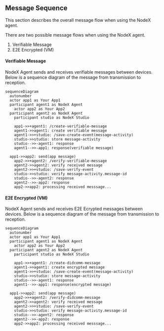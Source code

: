 ## Message Sequence

This section describes the overall message flow when using the NodeX agent.

There are two possible message flows when using the NodeX agent.

1. Verifiable Message
2. E2E Encrypted (VM)

#### Verifiable Message

NodeX Agent sends and receives verifiable messages between devices.
Below is a sequence diagram of the message from transmission to reception.

```{mermaid}
sequenceDiagram
  autonumber
  actor app1 as Your App1
  participant agent1 as NodeX Agent
	actor app2 as Your App2
  participant agent2 as NodeX Agent
	participant studio as NodeX Studio
  
	app1->>+agent1: /create-verifiable-message
	agent1->>agent1: create verifiable message
	agent1->>+studio: /save-create-event(message-activity)
	studio->>studio: store message-activity
	studio-->>-agent1: response
	agent1-->>-app1: response(verifiable message)

  app1->>app2: send(app message)
	app2->>+agent2: /verify-verifiable-message
	agent2->>agent2: verify received message
	agent2->>+studio: /save-verify-event
	studio->>studio: verify message-activity.message-id
	studio-->>-agent2: response
	agent2-->>-app2: response
	app2->>app2: processing received messsage...

```


#### E2E Encrypted (VM)

NodeX Agent sends and receives E2E Ecrypted messages between devices.
Below is a sequence diagram of the message from transmission to reception.

```{mermaid}
sequenceDiagram
  autonumber
  actor app1 as Your App1
  participant agent1 as NodeX Agent
	actor app2 as Your App2
  participant agent2 as NodeX Agent
	participant studio as NodeX Studio
  
	app1->>+agent1: /create-didcomm-message
	agent1->>agent1: create encrypted message
	agent1->>+studio: /save-create-event(message-activity)
	studio->>studio: store message-activity
	studio-->>-agent1: response
	agent1-->>-app1: response(encrypted message)

  app1->>app2: send(app message)
	app2->>+agent2: /verify-didcomm-message
	agent2->>agent2: verify received message
	agent2->>+studio: /save-verify-event
	studio->>studio: verify message-activity.message-id
	studio-->>-agent2: response
	agent2-->>-app2: response
	app2->>app2: processing received messsage...

```


